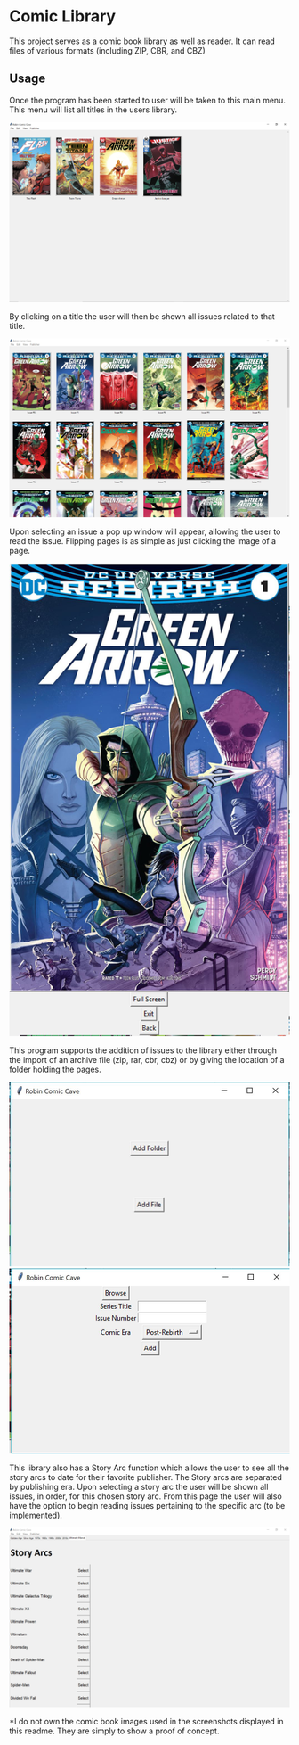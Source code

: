# Comic Library
This project serves as a comic book library as well as reader. 
It can read files of various formats (including ZIP, CBR, and CBZ)

## Usage

Once the program has been started to user will be taken to this main menu. This menu will list all titles in the users library.

![alt text](img/main.JPG)

By clicking on a title the user will then be shown all issues related to that title.

![alt text](img/issue_select.JPG)

Upon selecting an issue a pop up window will appear, allowing the user to read the issue. Flipping pages is as simple as just clicking the image of a page.

![alt text](img/read.JPG)

This program supports the addition of issues to the library either through the import of an archive file (zip, rar, cbr, cbz) or by giving the location of a folder holding the pages.

![alt text](img/add.JPG)
![alt text](img/add_file.JPG)

This library also has a Story Arc function which allows the user to see all the story arcs to date for their favorite publisher. The Story arcs are separated by publishing era. Upon selecting a story arc the user will be shown all issues, in order, for this chosen story arc. From this page the user will also have the option to begin reading issues pertaining to the specific arc (to be implemented).

![alt text](img/select_arc.JPG)


*I do not own the comic book images used in the screenshots displayed in this readme. They are simply to show a proof of concept.
